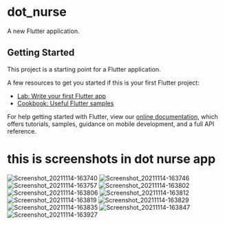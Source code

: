 # dot_nurse

A new Flutter application.

## Getting Started

This project is a starting point for a Flutter application.

A few resources to get you started if this is your first Flutter project:

- [Lab: Write your first Flutter app](https://flutter.dev/docs/get-started/codelab)
- [Cookbook: Useful Flutter samples](https://flutter.dev/docs/cookbook)

For help getting started with Flutter, view our
[online documentation](https://flutter.dev/docs), which offers tutorials,
samples, guidance on mobile development, and a full API reference.

# this is screenshots in dot nurse app
![Screenshot_20211114-163740](https://user-images.githubusercontent.com/49617199/141686526-a90e1b7d-9194-413e-9398-3ff437fdd4cc.jpg)
![Screenshot_20211114-163746](https://user-images.githubusercontent.com/49617199/141686530-55a738a2-22f9-4cce-a5b3-02dd6de05044.jpg)
![Screenshot_20211114-163757](https://user-images.githubusercontent.com/49617199/141686532-f552c030-6e82-4bfc-8c23-7e6c01fa6577.jpg)
![Screenshot_20211114-163802](https://user-images.githubusercontent.com/49617199/141686534-cdda661c-33ab-4728-919b-899d49cfcd9a.jpg)
![Screenshot_20211114-163806](https://user-images.githubusercontent.com/49617199/141686535-6b598a7a-3953-41d7-a7b8-79dc22f4a138.jpg)
![Screenshot_20211114-163812](https://user-images.githubusercontent.com/49617199/141686537-c65bad0f-c905-4991-97a2-c923baede1b7.jpg)
![Screenshot_20211114-163819](https://user-images.githubusercontent.com/49617199/141686539-fe5f4ecf-9f7e-4954-89fb-364e9bc96cf4.jpg)
![Screenshot_20211114-163829](https://user-images.githubusercontent.com/49617199/141686540-8dff2fca-b656-43f4-adb4-114a2461b7f6.jpg)
![Screenshot_20211114-163835](https://user-images.githubusercontent.com/49617199/141686544-c3d3f4bb-c5c2-48c9-9dd4-7440043f0782.jpg)
![Screenshot_20211114-163847](https://user-images.githubusercontent.com/49617199/141686548-52be6ee7-4277-4606-8c30-2d8a4a0d8be0.jpg)
![Screenshot_20211114-163927](https://user-images.githubusercontent.com/49617199/141686551-bbf082bf-96e8-474a-8d8c-f66b93819868.jpg)

